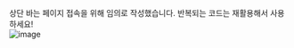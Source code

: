 상단 바는 페이지 접속을 위해 임의로 작성했습니다. 반복되는 코드는 재활용해서 사용하세요!   
![image](https://user-images.githubusercontent.com/79822913/201005264-24415a1f-9e5a-4ff2-ba89-2654c5f9ba3d.png)

